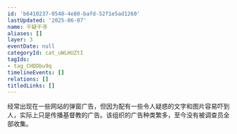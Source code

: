 ```yaml
---
id: 'b6410237-0540-4e80-bafd-52f1e5ad1260'
lastUpdated: '2025-06-07'
name: 千疑千寻
aliases: []
layer: 3
eventDate: null
categoryId: cat_uWLHUZtI
tagIds:
- tag_CHDDbu9q
timelineEvents: []
relations: []
titledLinks: []
---
```

经常出现在一些网站的弹窗广告，但因为配有一些令人疑惑的文字和图片容易吓到人，实际上只是传播基督教的广告。该组织的广告种类繁多，至今没有被调查员全部收集。
